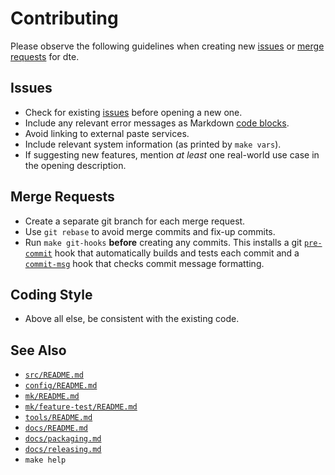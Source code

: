 Contributing
============

Please observe the following guidelines when creating new [issues]
or [merge requests] for dte.

Issues
------

* Check for existing [issues] before opening a new one.
* Include any relevant error messages as Markdown [code blocks].
* Avoid linking to external paste services.
* Include relevant system information (as printed by `make vars`).
* If suggesting new features, mention *at least* one real-world
  use case in the opening description.

Merge Requests
--------------

* Create a separate git branch for each merge request.
* Use `git rebase` to avoid merge commits and fix-up commits.
* Run `make git-hooks` **before** creating any commits. This installs
  a git [`pre-commit`] hook that automatically builds and tests each
  commit and a [`commit-msg`] hook that checks commit message
  formatting.

Coding Style
------------

* Above all else, be consistent with the existing code.

See Also
--------

* [`src/README.md`]
* [`config/README.md`]
* [`mk/README.md`]
* [`mk/feature-test/README.md`]
* [`tools/README.md`]
* [`docs/README.md`]
* [`docs/packaging.md`]
* [`docs/releasing.md`]
* `make help`


[issues]: https://gitlab.com/craigbarnes/dte/-/issues
[merge requests]: https://gitlab.com/craigbarnes/dte/-/merge_requests
[code blocks]: https://docs.gitlab.com/ee/user/markdown.html#code-spans-and-blocks

[`pre-commit`]: ../tools/git-hooks/pre-commit
[`commit-msg`]: ../tools/git-hooks/commit-msg
[`src/README.md`]: ../src/README.md
[`config/README.md`]: ../config/README.md
[`mk/README.md`]: ../mk/README.md
[`mk/feature-test/README.md`]: ../mk/feature-test/README.md
[`tools/README.md`]: ../tools/README.md
[`docs/README.md`]: README.md
[`docs/packaging.md`]: packaging.md
[`docs/releasing.md`]: releasing.md
